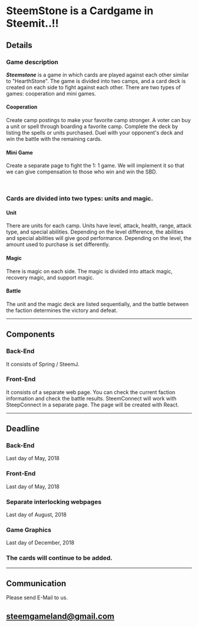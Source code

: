 # SteemStone is a Cardgame in Steemit..!!
## Details

### Game description
***Steemstone*** is a game in which cards are played against each other similar to "HearthStone".
The game is divided into two camps, and a card deck is created on each side to fight against each other. There are two types of games: cooperation and mini games.


#### Cooperation
Create camp postings to make your favorite camp stronger.
A voter can buy a unit or spell through boarding a favorite camp.
Complete the deck by listing the spells or units purchased.
Duel with your opponent's deck and win the battle with the remaining cards.

#### Mini Game
Create a separate page to fight the 1: 1 game.
We will implement it so that we can give compensation to those who win and win the SBD.


<br>

### Cards are divided into two types: units and magic.


#### Unit
There are units for each camp.
Units have level, attack, health, range, attack type, and special abilities.
Depending on the level difference, the abilities and special abilities will give good performance.
Depending on the level, the amount used to purchase is set differently.


#### Magic
There is magic on each side.
The magic is divided into attack magic, recovery magic, and support magic.

#### Battle
The unit and the magic deck are listed sequentially, and the battle between the faction determines the victory and defeat.

   
___
## Components
### Back-End
It consists of Spring / SteemJ.


### Front-End
It consists of a separate web page.
You can check the current faction information and check the battle results.
SteemConnect will work with SteepConnect in a separate page.
The page will be created with React.



___
## Deadline
### Back-End
Last day of May, 2018

### Front-End
Last day of May, 2018

### Separate interlocking webpages
Last day of August, 2018

### Game Graphics
Last day of December, 2018

### The cards will continue to be added.


___

## Communication
Please send E-Mail to us.
## steemgameland@gmail.com
